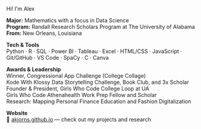 Hi! I'm Alex 

**Major:** Mathematics with a focus in Data Science  
**Program:** Randall Research Scholars Program at The University of Alabama  
**From:** New Orleans, Louisiana  

**Tech & Tools**  
Python · R · SQL · Power BI · Tableau · Excel · HTML/CSS · JavaScript · Git/GitHub · VS Code · SpaCy · C · Canva  

**Awards & Leadership**  
Winner, Congressional App Challenge (College Collage)  
Kode With Klossy Data Storytelling Challenge, Book Club, and 3x Scholar  
Founder & President, Girls Who Code College Loop at UA  
Girls Who Code Athenahealth Work Prep Fellow and Scholar  
Research: Mapping Personal Finance Education and Fashion Digitalization  

**Website**  
🔗 [akjorns.github.io](https://akjorns.github.io) — check out my projects and research
